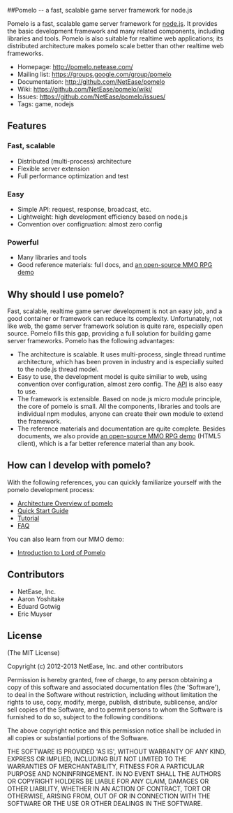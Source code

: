##Pomelo -- a fast, scalable game server framework for node.js

Pomelo is a fast, scalable game server framework for [node.js](http://nodejs.org).
It provides the basic development framework and many related components, including libraries and tools. 
Pomelo is also suitable for realtime web applications; its distributed architecture makes pomelo scale better than other realtime web frameworks.

 * Homepage: <http://pomelo.netease.com/>
 * Mailing list: <https://groups.google.com/group/pomelo>
 * Documentation: <http://github.com/NetEase/pomelo>
 * Wiki: <https://github.com/NetEase/pomelo/wiki/>
 * Issues: <https://github.com/NetEase/pomelo/issues/>
 * Tags: game, nodejs 


## Features

### Fast, scalable

* Distributed (multi-process) architecture
* Flexible server extension
* Full performance optimization and test

### Easy

* Simple API: request, response, broadcast, etc.
* Lightweight: high development efficiency based on node.js
* Convention over configruation: almost zero config

### Powerful

* Many libraries and tools
* Good reference materials: full docs, and [an open-source MMO RPG demo](https://github.com/NetEase/pomelo/wiki/Introduction-to--Lord-of-Pomelo)


## Why should I use pomelo?
Fast, scalable, realtime game server development is not an easy job, and a good container or framework can reduce its complexity.
Unfortunately, not like web, the game server framework solution is quite rare, especially open source. Pomelo fills this gap, providing a full solution for building game server frameworks.
Pomelo has the following advantages:
* The architecture is scalable. It uses multi-process, single thread runtime architecture, which has been proven in industry and is  especially suited to the node.js thread model.
* Easy to use, the development model is quite similiar to web, using convention over configuration, almost zero config. The [API](http://pomelo.netease.com/api.html) is also easy to use.
* The framework is extensible. Based on node.js micro module principle, the core of pomelo is small. All the components, libraries and tools are individual npm modules, anyone can create their own module to extend the framework.
* The reference materials and documentation are quite complete. Besides documents, we also provide [an open-source MMO RPG demo](https://github.com/NetEase/pomelo/wiki/Introduction-to--Lord-of-Pomelo) (HTML5 client), which is a far better reference material than any book.

## How can I develop with pomelo?
With the following references, you can quickly familiarize yourself with the pomelo development process:
* [Architecture Overview of pomelo](https://github.com/NetEase/pomelo/wiki/Architecture-overview-of-pomelo)
* [Quick Start Guide](https://github.com/NetEase/pomelo/wiki/Quick-start-guide)
* [Tutorial](https://github.com/NetEase/pomelo/wiki/Tutorial)
* [FAQ](https://github.com/NetEase/pomelo/wiki/FAQ)

You can also learn from our MMO demo:
* [Introduction to Lord of Pomelo](https://github.com/NetEase/pomelo/wiki/Introduction-to--Lord-of-Pomelo)

## Contributors
* NetEase, Inc.
* Aaron Yoshitake
* Eduard Gotwig
* Eric Muyser


## License

(The MIT License)

Copyright (c) 2012-2013 NetEase, Inc. and other contributors

Permission is hereby granted, free of charge, to any person obtaining
a copy of this software and associated documentation files (the
'Software'), to deal in the Software without restriction, including
without limitation the rights to use, copy, modify, merge, publish,
distribute, sublicense, and/or sell copies of the Software, and to
permit persons to whom the Software is furnished to do so, subject to
the following conditions:

The above copyright notice and this permission notice shall be
included in all copies or substantial portions of the Software.

THE SOFTWARE IS PROVIDED 'AS IS', WITHOUT WARRANTY OF ANY KIND,
EXPRESS OR IMPLIED, INCLUDING BUT NOT LIMITED TO THE WARRANTIES OF
MERCHANTABILITY, FITNESS FOR A PARTICULAR PURPOSE AND NONINFRINGEMENT.
IN NO EVENT SHALL THE AUTHORS OR COPYRIGHT HOLDERS BE LIABLE FOR ANY
CLAIM, DAMAGES OR OTHER LIABILITY, WHETHER IN AN ACTION OF CONTRACT,
TORT OR OTHERWISE, ARISING FROM, OUT OF OR IN CONNECTION WITH THE
SOFTWARE OR THE USE OR OTHER DEALINGS IN THE SOFTWARE.
